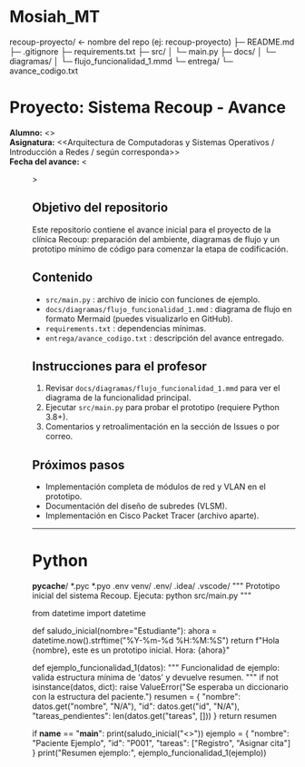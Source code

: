 # Mosiah_MT
recoup-proyecto/                ← nombre del repo (ej: recoup-proyecto)
├─ README.md
├─ .gitignore
├─ requirements.txt
├─ src/
│  └─ main.py
├─ docs/
│  └─ diagramas/
│     └─ flujo_funcionalidad_1.mmd
└─ entrega/
   └─ avance_codigo.txt
# Proyecto: Sistema Recoup - Avance

**Alumno:** <<Mosiah Torres>>  
**Asignatura:** <<Arquitectura de Computadoras y Sistemas Operativos / Introducción a Redes / según corresponda>>  
**Fecha del avance:** <<DD MMMM YYYY>>

## Objetivo del repositorio
Este repositorio contiene el avance inicial para el proyecto de la clínica Recoup: preparación del ambiente, diagramas de flujo y un prototipo mínimo de código para comenzar la etapa de codificación.

## Contenido
- `src/main.py` : archivo de inicio con funciones de ejemplo.
- `docs/diagramas/flujo_funcionalidad_1.mmd` : diagrama de flujo en formato Mermaid (puedes visualizarlo en GitHub).
- `requirements.txt` : dependencias mínimas.
- `entrega/avance_codigo.txt` : descripción del avance entregado.

## Instrucciones para el profesor
1. Revisar `docs/diagramas/flujo_funcionalidad_1.mmd` para ver el diagrama de la funcionalidad principal.
2. Ejecutar `src/main.py` para probar el prototipo (requiere Python 3.8+).
3. Comentarios y retroalimentación en la sección de Issues o por correo.

## Próximos pasos
- Implementación completa de módulos de red y VLAN en el prototipo.
- Documentación del diseño de subredes (VLSM).
- Implementación en Cisco Packet Tracer (archivo aparte).

---
# Python
__pycache__/
*.pyc
*.pyo
.env
venv/
.env/
.idea/
.vscode/
"""
Prototipo inicial del sistema Recoup.
Ejecuta: python src/main.py
"""

from datetime import datetime

def saludo_inicial(nombre="Estudiante"):
    ahora = datetime.now().strftime("%Y-%m-%d %H:%M:%S")
    return f"Hola {nombre}, este es un prototipo inicial. Hora: {ahora}"

def ejemplo_funcionalidad_1(datos):
    """
    Funcionalidad de ejemplo: valida estructura mínima de 'datos' y devuelve resumen.
    """
    if not isinstance(datos, dict):
        raise ValueError("Se esperaba un diccionario con la estructura del paciente.")
    resumen = {
        "nombre": datos.get("nombre", "N/A"),
        "id": datos.get("id", "N/A"),
        "tareas_pendientes": len(datos.get("tareas", []))
    }
    return resumen

if __name__ == "__main__":
    print(saludo_inicial("<<Mosiah Torres>>"))
    ejemplo = {
        "nombre": "Paciente Ejemplo",
        "id": "P001",
        "tareas": ["Registro", "Asignar cita"]
    }
    print("Resumen ejemplo:", ejemplo_funcionalidad_1(ejemplo))
